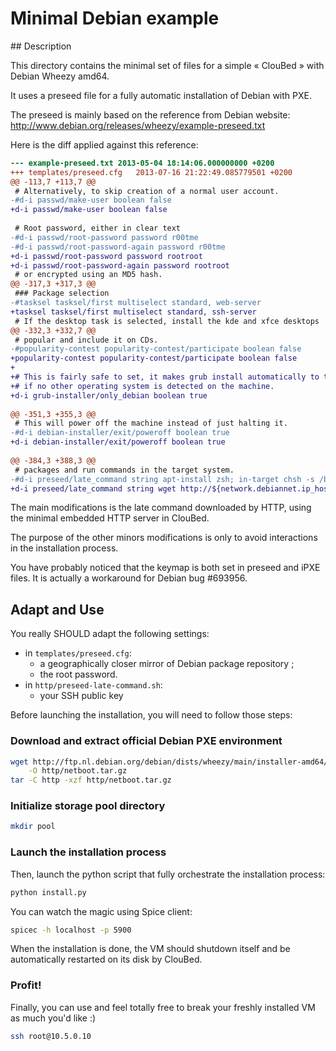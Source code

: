 Minimal Debian example
======================

## Description

This directory contains the minimal set of files for a simple « ClouBed » with
Debian Wheezy amd64.

It uses a preseed file for a fully automatic installation of Debian with PXE.

The preseed is mainly based on the reference from Debian website:
http://www.debian.org/releases/wheezy/example-preseed.txt

Here is the diff applied against this reference:

```diff
--- example-preseed.txt	2013-05-04 18:14:06.000000000 +0200
+++ templates/preseed.cfg	2013-07-16 21:22:49.085779501 +0200
@@ -113,7 +113,7 @@
 # Alternatively, to skip creation of a normal user account.
-#d-i passwd/make-user boolean false
+d-i passwd/make-user boolean false
 
 # Root password, either in clear text
-#d-i passwd/root-password password r00tme
-#d-i passwd/root-password-again password r00tme
+d-i passwd/root-password password rootroot
+d-i passwd/root-password-again password rootroot
 # or encrypted using an MD5 hash.
@@ -317,3 +317,3 @@
 ### Package selection
-#tasksel tasksel/first multiselect standard, web-server
+tasksel tasksel/first multiselect standard, ssh-server
 # If the desktop task is selected, install the kde and xfce desktops
@@ -332,3 +332,7 @@
 # popular and include it on CDs.
-#popularity-contest popularity-contest/participate boolean false
+popularity-contest popularity-contest/participate boolean false
+
+# This is fairly safe to set, it makes grub install automatically to the MBR
+# if no other operating system is detected on the machine.
+d-i grub-installer/only_debian boolean true
 
@@ -351,3 +355,3 @@
 # This will power off the machine instead of just halting it.
-#d-i debian-installer/exit/poweroff boolean true
+d-i debian-installer/exit/poweroff boolean true
 
@@ -384,3 +388,3 @@
 # packages and run commands in the target system.
-#d-i preseed/late_command string apt-install zsh; in-target chsh -s /bin/zsh
+d-i preseed/late_command string wget http://${network.debiannet.ip_host}:5432/http/preseed-late-command.sh -O /target/opt/preseed-late-command.sh; in-target bash /opt/preseed-late-command.sh
```

The main modifications is the late command downloaded by HTTP, using the
minimal embedded HTTP server in ClouBed.

The purpose of the other minors modifications is only to avoid interactions in
the installation process.

You have probably noticed that the keymap is both set in preseed and iPXE
files. It is actually a workaround for Debian bug #693956.

## Adapt and Use

You really SHOULD adapt the following settings:

* in `templates/preseed.cfg`:
  + a geographically closer mirror of Debian package repository ;
  + the root password.
* in `http/preseed-late-command.sh`:
  + your SSH public key

Before launching the installation, you will need to follow those steps:

### Download and extract official Debian PXE environment

```sh
wget http://ftp.nl.debian.org/debian/dists/wheezy/main/installer-amd64/current/images/netboot/netboot.tar.gz \
    -O http/netboot.tar.gz
tar -C http -xzf http/netboot.tar.gz
```

### Initialize storage pool directory 

```sh
mkdir pool
```

### Launch the installation process

Then, launch the python script that fully orchestrate the installation process:

```sh
python install.py
```

You can watch the magic using Spice client:

```sh
spicec -h localhost -p 5900
```

When the installation is done, the VM should shutdown itself and be
automatically restarted on its disk by ClouBed.

### Profit!

Finally, you can use and feel totally free to break your freshly installed VM
as much you'd like :)

```sh
ssh root@10.5.0.10
```
